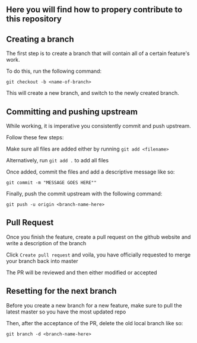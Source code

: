 ## Here you will find how to propery contribute to this repository

## Creating a branch

The first step is to create a branch that will contain all of a certain feature's work.

To do this, run the following command:

`git checkout -b <name-of-branch>`

This will create a new branch, and switch to the newly created branch.

## Committing and pushing upstream

While working, it is imperative you consistently commit and push upstream.

Follow these few steps:

Make sure all files are added either by running `git add <filename>`

Alternatively, run `git add .` to add all files

Once added, commit the files and add a descriptive message like so:

`git commit -m "MESSAGE GOES HERE""`

Finally, push the commit upstream with the following command:

`git push -u origin <branch-name-here>`

## Pull Request

Once you finish the feature, create a pull request on the github website and write a description of the branch

Click `Create pull request` and voila, you have officially requested to merge your branch back into master

The PR will be reviewed and then either modified or accepted

## Resetting for the next branch

Before you create a new branch for a new feature, make sure to pull the latest master so you have the most updated repo

Then, after the acceptance of the PR, delete the old local branch like so:

`git branch -d <branch-name-here>`
